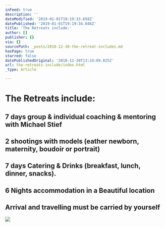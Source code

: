 ```yaml
---
inFeed: true
description: ''
dateModified: '2019-01-01T19:19:33.658Z'
datePublished: '2019-01-01T19:19:34.846Z'
title: 'The Retreats include:'
author: []
publisher: {}
via: {}
sourcePath: _posts/2018-12-30-the-retreat-includes.md
hasPage: true
starred: false
datePublishedOriginal: '2018-12-30T13:24:09.825Z'
url: the-retreats-include/index.html
_type: Article

---
```

# The Retreats include:

## 7 days group & individual coaching & mentoring with Michael Stief

## 2 shootings with models (eather newborn, maternity, boudoir or portrait)

## 7 days Catering & Drinks (breakfast, lunch, dinner, snacks).

## 6 Nights accommodation in a Beautiful location

## Arrival and travelling must be carried by yourself
![](https://the-grid-user-content.s3-us-west-2.amazonaws.com/86a1744b-14c8-4722-9b17-34d759a555db.jpg)